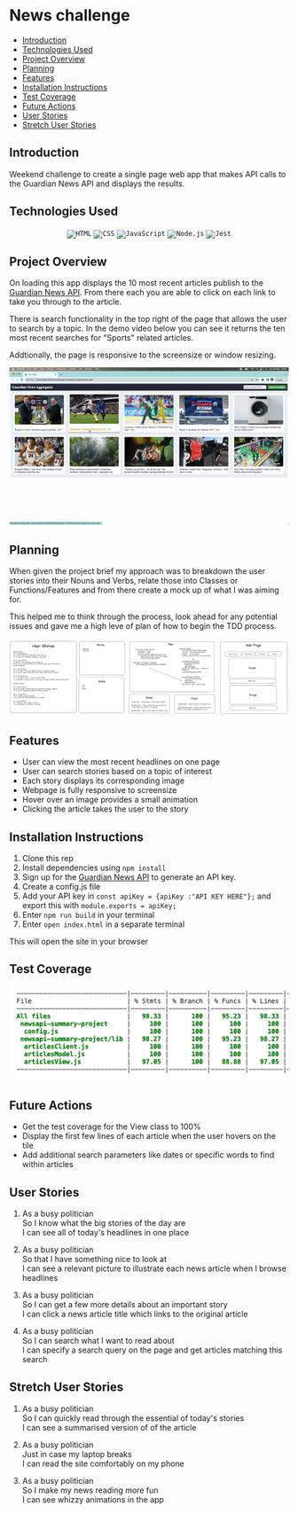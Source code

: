 # News challenge

- [Introduction](#introduction)
- [Technologies Used](#technologies-used)
- [Project Overview](#project-overview)
- [Planning](#planning)
- [Features](#features)
- [Installation Instructions](#installation-instructions)
- [Test Coverage](#test-coverage)
- [Future Actions](#future-actions)
- [User Stories](#user-stories)
- [Stretch User Stories](#stretch-user-stories)

## Introduction

Weekend challenge to create a single page web app that makes API calls to the Guardian News API and displays the results.

## Technologies Used

<div align="center">
	<code><img height="40" src="https://user-images.githubusercontent.com/25181517/192158954-f88b5814-d510-4564-b285-dff7d6400dad.png" alt="HTML" title="HTML" /></code>
	<code><img height="40" src="https://user-images.githubusercontent.com/25181517/183898674-75a4a1b1-f960-4ea9-abcb-637170a00a75.png" alt="CSS" title="CSS" /></code>
	<code><img height="40" src="https://user-images.githubusercontent.com/25181517/117447155-6a868a00-af3d-11eb-9cfe-245df15c9f3f.png" alt="JavaScript" title="JavaScript" /></code>
	<code><img height="40" src="https://user-images.githubusercontent.com/25181517/183568594-85e280a7-0d7e-4d1a-9028-c8c2209e073c.png" alt="Node.js" title="Node.js" /></code>
	<code><img height="40" src="https://user-images.githubusercontent.com/25181517/187955005-f4ca6f1a-e727-497b-b81b-93fb9726268e.png" alt="Jest" title="Jest" /></code>
</div>

## Project Overview

On loading this app displays the 10 most recent articles publish to the [Guardian News API](https://open-platform.theguardian.com/). From there each you are able to click on each link to take you through to the article.

There is search functionality in the top right of the page that allows the user to search by a topic. In the demo video below you can see it returns the ten most recent searches for "Sports" related articles.

Addtionally, the page is responsive to the screensize or window resizing.

![](./images/site-demo.gif)

## Planning

When given the project brief my approach was to breakdown the user stories into their Nouns and Verbs, relate those into Classes or Functions/Features and from there create a mock up of what I was aiming for.

This helped me to think through the process, look ahead for any potential issues and gave me a high leve of plan of how to begin the TDD process.

![](./images/programmeDiagram.png)

## Features

- User can view the most recent headlines on one page
- User can search stories based on a topic of interest
- Each story displays its corresponding image
- Webpage is fully responsive to screensize
- Hover over an image provides a small animation
- Clicking the article takes the user to the story

## Installation Instructions

1. Clone this rep
2. Install dependencies using `npm install`
3. Sign up for the [Guardian News API](https://open-platform.theguardian.com/) to generate an API key.
4. Create a config.js file
5. Add your API key in `const apiKey = {apiKey :"API KEY HERE"};` and export this with `module.exports = apiKey;`
6. Enter `npm run build` in your terminal
7. Enter `open index.html` in a separate terminal

This will open the site in your browser

## Test Coverage

![](./images/test-coverage.png)

## Future Actions

- Get the test coverage for the View class to 100%
- Display the first few lines of each article when the user hovers on the tile
- Add additional search parameters like dates or specific words to find within articles

## User Stories

1. As a busy politician<br/>
   So I know what the big stories of the day are<br/>
   I can see all of today's headlines in one place

2. As a busy politician<br/>
   So that I have something nice to look at<br/>
   I can see a relevant picture to illustrate each news article when I browse headlines<br/>

3. As a busy politician<br/>
   So I can get a few more details about an important story<br/>
   I can click a news article title which links to the original article<br/>

4. As a busy politician<br/>
   So I can search what I want to read about<br/>
   I can specify a search query on the page and get articles matching this search<br/>

## Stretch User Stories

1. As a busy politician<br/>
   So I can quickly read through the essential of today's stories<br/>
   I can see a summarised version of of the article <br/>

2. As a busy politician<br/>
   Just in case my laptop breaks<br/>
   I can read the site comfortably on my phone<br/>

3. As a busy politician<br/>
   So I make my news reading more fun<br/>
   I can see whizzy animations in the app<br/>
